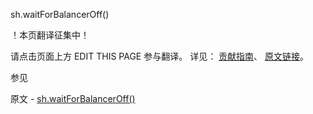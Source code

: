  sh.waitForBalancerOff()

 ！本页翻译征集中！

请点击页面上方 EDIT THIS PAGE 参与翻译。
详见：
[贡献指南]( https://github.com/JinMuInfo/MongoDB-Manual-zh/blob/master/CONTRIBUTING.md )、
[原文链接](  https://docs.mongodb.com/manual/reference/method/sh.waitForBalancerOff/  )。

 参见

原文 - [sh.waitForBalancerOff()]( https://docs.mongodb.com/manual/reference/method/sh.waitForBalancerOff/ )

